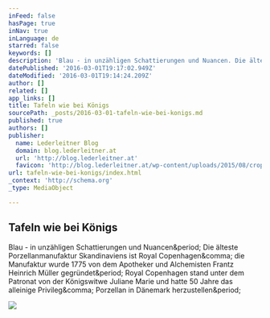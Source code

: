 ```yaml
---
inFeed: false
hasPage: true
inNav: true
inLanguage: de
starred: false
keywords: []
description: 'Blau - in unzähligen Schattierungen und Nuancen. Die älteste Porzellanmanufaktur Skandinaviens ist Royal Copenhagen, die Manufaktur wurde 1775 von dem Apotheker und Alchemisten Frantz Heinrich Müller gegründet. Royal Copenhagen stand unter dem Patronat von der Königswitwe Juliane Marie und hatte 50 Jahre das alleinige Privileg, Porzellan in Dänemark herzustellen.'
datePublished: '2016-03-01T19:17:02.949Z'
dateModified: '2016-03-01T19:14:24.209Z'
author: []
related: []
app_links: []
title: Tafeln wie bei Königs
sourcePath: _posts/2016-03-01-tafeln-wie-bei-konigs.md
published: true
authors: []
publisher:
  name: Lederleitner Blog
  domain: blog.lederleitner.at
  url: 'http://blog.lederleitner.at'
  favicon: 'http://blog.lederleitner.at/wp-content/uploads/2015/08/cropped-lederleitner.gif'
url: tafeln-wie-bei-konigs/index.html
_context: 'http://schema.org'
_type: MediaObject

---
```

<article style=""><h1>Tafeln wie bei Königs</h1><p>Blau - in unzähligen Schattierungen und Nuancen&amp;period; Die älteste Porzellanmanufaktur Skandinaviens ist Royal Copenhagen&amp;comma; die Manufaktur wurde 1775 von dem Apotheker und Alchemisten Frantz Heinrich Müller gegründet&amp;period; Royal Copenhagen stand unter dem Patronat von der Königswitwe Juliane Marie und hatte 50 Jahre das alleinige Privileg&amp;comma; Porzellan in Dänemark herzustellen&amp;period;</p><img src="http://blog.lederleitner.at/wp-content/uploads/2016/01/IMG_0484_start_kl.jpg" /></article>
